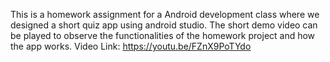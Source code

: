 This is a homework assignment for a Android development class where we designed a short quiz app using android studio. The short demo video can be played to observe the functionalities of the homework project and how the app works. 
Video Link: https://youtu.be/FZnX9PoTYdo
